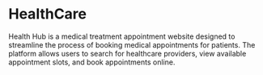 # HealthCare
Health Hub is a medical treatment appointment website designed to streamline the process of booking medical appointments for patients. The platform allows users to search for healthcare providers, view available appointment slots, and book appointments online.
